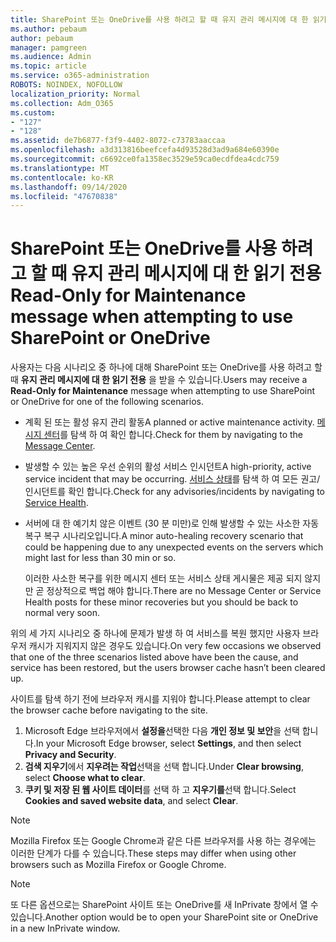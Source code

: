 ```yaml
---
title: SharePoint 또는 OneDrive를 사용 하려고 할 때 유지 관리 메시지에 대 한 읽기 전용
ms.author: pebaum
author: pebaum
manager: pamgreen
ms.audience: Admin
ms.topic: article
ms.service: o365-administration
ROBOTS: NOINDEX, NOFOLLOW
localization_priority: Normal
ms.collection: Adm_O365
ms.custom:
- "127"
- "128"
ms.assetid: de7b6877-f3f9-4402-8072-c73783aaccaa
ms.openlocfilehash: a3d313816beefcefa4d93528d3ad9a684e60390e
ms.sourcegitcommit: c6692ce0fa1358ec3529e59ca0ecdfdea4cdc759
ms.translationtype: MT
ms.contentlocale: ko-KR
ms.lasthandoff: 09/14/2020
ms.locfileid: "47670838"
---
```

# <a name="read-only-for-maintenance-message-when-attempting-to-use-sharepoint-or-onedrive"></a><span data-ttu-id="199cd-102">SharePoint 또는 OneDrive를 사용 하려고 할 때 유지 관리 메시지에 대 한 읽기 전용</span><span class="sxs-lookup"><span data-stu-id="199cd-102">Read-Only for Maintenance message when attempting to use SharePoint or OneDrive</span></span>

<span data-ttu-id="199cd-103">사용자는 다음 시나리오 중 하나에 대해 SharePoint 또는 OneDrive를 사용 하려고 할 때 **유지 관리 메시지에 대 한 읽기 전용** 을 받을 수 있습니다.</span><span class="sxs-lookup"><span data-stu-id="199cd-103">Users may receive a **Read-Only for Maintenance** message when attempting to use SharePoint or OneDrive for one of the following scenarios.</span></span> 

-   <span data-ttu-id="199cd-104">계획 된 또는 활성 유지 관리 활동</span><span class="sxs-lookup"><span data-stu-id="199cd-104">A planned or active maintenance activity.</span></span>  <span data-ttu-id="199cd-105">[메시지 센터](https://portal.office.com/adminportal/home#/messagecenter)를 탐색 하 여 확인 합니다.</span><span class="sxs-lookup"><span data-stu-id="199cd-105">Check for them by navigating to the [Message Center](https://portal.office.com/adminportal/home#/messagecenter).</span></span>
-   <span data-ttu-id="199cd-106">발생할 수 있는 높은 우선 순위의 활성 서비스 인시던트</span><span class="sxs-lookup"><span data-stu-id="199cd-106">A high-priority, active service incident that may be occurring.</span></span> <span data-ttu-id="199cd-107">[서비스 상태](https://portal.office.com/adminportal/home#/servicehealth)를 탐색 하 여 모든 권고/인시던트를 확인 합니다.</span><span class="sxs-lookup"><span data-stu-id="199cd-107">Check for any advisories/incidents by navigating to [Service Health](https://portal.office.com/adminportal/home#/servicehealth).</span></span>
-   <span data-ttu-id="199cd-108">서버에 대 한 예기치 않은 이벤트 (30 분 미만)로 인해 발생할 수 있는 사소한 자동 복구 복구 시나리오입니다.</span><span class="sxs-lookup"><span data-stu-id="199cd-108">A minor auto-healing recovery scenario that could be happening due to any unexpected events on the servers which might last for less than 30 min or so.</span></span> 
    
    <span data-ttu-id="199cd-109">이러한 사소한 복구를 위한 메시지 센터 또는 서비스 상태 게시물은 제공 되지 않지만 곧 정상적으로 백업 해야 합니다.</span><span class="sxs-lookup"><span data-stu-id="199cd-109">There are no Message Center or Service Health posts for these minor recoveries but you should be back to normal very soon.</span></span>

<span data-ttu-id="199cd-110">위의 세 가지 시나리오 중 하나에 문제가 발생 하 여 서비스를 복원 했지만 사용자 브라우저 캐시가 지워지지 않은 경우도 있습니다.</span><span class="sxs-lookup"><span data-stu-id="199cd-110">On very few occasions we observed that one of the three scenarios listed above have been the cause, and service has been restored, but the users browser cache hasn’t been cleared up.</span></span>

<span data-ttu-id="199cd-111">사이트를 탐색 하기 전에 브라우저 캐시를 지워야 합니다.</span><span class="sxs-lookup"><span data-stu-id="199cd-111">Please attempt to clear the browser cache before navigating to the site.</span></span>

1. <span data-ttu-id="199cd-112">Microsoft Edge 브라우저에서 **설정을**선택한 다음 **개인 정보 및 보안**을 선택 합니다.</span><span class="sxs-lookup"><span data-stu-id="199cd-112">In your Microsoft Edge browser, select **Settings**, and then select **Privacy and Security**.</span></span>
2. <span data-ttu-id="199cd-113">**검색 지우기**에서 **지우려는 작업**선택을 선택 합니다.</span><span class="sxs-lookup"><span data-stu-id="199cd-113">Under **Clear browsing**, select **Choose what to clear**.</span></span>
3. <span data-ttu-id="199cd-114">**쿠키 및 저장 된 웹 사이트 데이터**를 선택 하 고 **지우기를**선택 합니다.</span><span class="sxs-lookup"><span data-stu-id="199cd-114">Select **Cookies and saved website data**, and select **Clear**.</span></span>

>[!Note] 
> <span data-ttu-id="199cd-115">Mozilla Firefox 또는 Google Chrome과 같은 다른 브라우저를 사용 하는 경우에는 이러한 단계가 다를 수 있습니다.</span><span class="sxs-lookup"><span data-stu-id="199cd-115">These steps may differ when using other browsers such as Mozilla Firefox or Google Chrome.</span></span>

>[!Note] 
> <span data-ttu-id="199cd-116">또 다른 옵션으로는 SharePoint 사이트 또는 OneDrive를 새 InPrivate 창에서 열 수 있습니다.</span><span class="sxs-lookup"><span data-stu-id="199cd-116">Another option would be to open your SharePoint site or OneDrive in a new InPrivate window.</span></span>